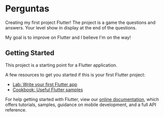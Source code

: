 # Perguntas

Creating my first project Flutter! 
The project is a game the questions and answers. Your level show in display at the end of the questions. 

My goal is to improve on Flutter and I believe I'm on the way!

## Getting Started

This project is a starting point for a Flutter application.

A few resources to get you started if this is your first Flutter project:

- [Lab: Write your first Flutter app](https://flutter.dev/docs/get-started/codelab)
- [Cookbook: Useful Flutter samples](https://flutter.dev/docs/cookbook)

For help getting started with Flutter, view our
[online documentation](https://flutter.dev/docs), which offers tutorials,
samples, guidance on mobile development, and a full API reference.
